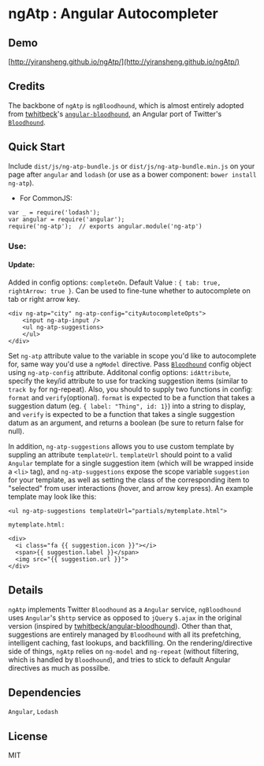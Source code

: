 # ngAtp : Angular Autocompleter

## Demo
[http://yiransheng.github.io/ngAtp/](http://yiransheng.github.io/ngAtp/)

## Credits

The backbone of `ngAtp` is `ngBloodhound`, which is almost entirely adopted from [twhitbeck](https://www.github.com/twhitbeck)'s [`angular-bloodhound`](https://www.github.com/twhitbeck/angular-bloodhound), an Angular port of Twitter's [`Bloodhound`](https://github.com/twitter/typeahead.js/blob/master/doc/bloodhound.md). 

## Quick Start

Include `dist/js/ng-atp-bundle.js` or `dist/js/ng-atp-bundle.min.js` on your page after `angular` and `lodash` (or use as a bower component: `bower install ng-atp`). 

* For CommonJS:
```
var _ = require('lodash');
var angular = require('angular');
require('ng-atp');  // exports angular.module('ng-atp')
```
### Use:

#### Update:

Added in config options: `completeOn`. Default Value : `{ tab: true, rightArrow: true }`. Can be used to fine-tune whether to autocomplete on tab or right arrow key.

```
<div ng-atp="city" ng-atp-config="cityAutocompleteOpts">
    <input ng-atp-input />
    <ul ng-atp-suggestions>
    </ul>
</div>
```
Set `ng-atp` attribute value to the variable in scope you'd like to autocomplete for, same way you'd use a `ngModel` directive. Pass [`Bloodhound`](https://github.com/twitter/typeahead.js/blob/master/doc/bloodhound.md) config object using `ng-atp-config` attribute. Additonal config options: `idAttribute`, specify the key/id attribute to use for tracking suggestion items (similar to `track by` for ng-repeat). Also, you should to supply two functions in config: `format` and `verify`(optional). `format` is expected to be a function that takes a suggestion datum (eg. `{ label: "Thing", id: 1}`) into a string to display, and `verify` is expected to be a function that takes a single suggestion datum as an argument, and returns a boolean (be sure to return false for null). 


In addition, `ng-atp-suggestions` allows you to use custom template by suppling an attribute `templateUrl`. `templateUrl` should point to a valid `Angular` template for a single suggestion item (which will be wrapped inside a `<li>` tag), and `ng-atp-suggestions` expose the scope variable `suggestion` for your template, as well as setting the class of the corresponding item to "selected" from user interactions (hover, and arrow key press). An example template may look like this:

```
<ul ng-atp-suggestions templateUrl="partials/mytemplate.html">
```


```
mytemplate.html:

<div>
  <i class="fa {{ suggestion.icon }}"></i>
  <span>{{ suggestion.label }}</span>
  <img src="{{ suggestion.url }}">
</div>
```

## Details

`ngAtp` implements Twitter `Bloodhound` as a `Angular` service, `ngBloodhound` uses `Angular`'s `$http` service as opposed to `jQuery` `$.ajax` in the original version (inspired by [twhitbeck/angular-bloodhound](https://www.github.com/twhitbeck/angular-bloodhound)). Other than that, suggestions are entirely managed by `Bloodhound` with all its prefetching, intelligent caching, fast lookups, and backfilling. On the rendering/directive side of things, `ngAtp` relies on `ng-model` and `ng-repeat` (without filtering, which is handled by `Bloodhound`), and tries to stick to default Angular directives as
much as possilbe. 

## Dependencies

`Angular`, `Lodash`

## License 
MIT

